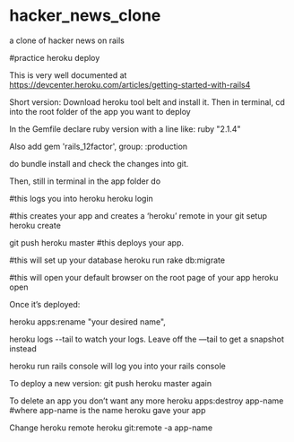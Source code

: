 # hacker_news_clone
a clone of hacker news on rails

#practice heroku deploy

This is very well documented at https://devcenter.heroku.com/articles/getting-started-with-rails4

Short version:
Download heroku tool belt and install it. Then in terminal, cd into the root folder of the app you want to deploy

In the Gemfile declare ruby version with a line like:
ruby "2.1.4"

Also add 
gem 'rails_12factor', group: :production

do bundle install and check the changes into git.

Then, still in terminal in the app folder do

#this logs you into heroku
heroku login  

#this creates your app and creates a ‘heroku’ remote in your git setup
heroku create 

git push heroku master #this deploys your app. 

#this will set up your database
heroku run rake db:migrate

#this will open your default browser on the root page of your app
heroku open 

Once it’s deployed:

heroku apps:rename "your desired name", 

heroku logs --tail
to watch your logs. Leave off the —tail to get a snapshot instead

heroku run rails console
will log you into your rails console

To deploy a new version:
git push heroku master 
again

To delete an app you don’t want any more
heroku apps:destroy app-name #where app-name is the name heroku gave your app

Change heroku remote
heroku git:remote -a app-name
